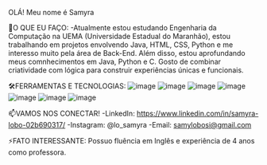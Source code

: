 OLÁ! Meu nome é Samyra

🌱O QUE EU FAÇO: 
-Atualmente estou estudando Engenharia da Computação na UEMA (Universidade Estadual do Maranhão), estou trabalhando em projetos envolvendo Java, HTML, CSS, Python e me interesso muito pela área de Back-End. Além disso,     estou aprofundando meus comnhecimentos em Java, Python e C. Gosto de combinar criatividade com lógica para construir experiências únicas e funcionais.

🛠️FERRAMENTAS E TECNOLOGIAS:
  ![image](https://github.com/user-attachments/assets/5bf835d9-0f93-4988-a385-1fae534b16b0)
  ![image](https://github.com/user-attachments/assets/2afb3ae5-8348-4e12-b54d-cfaa43d31330)
  ![image](https://github.com/user-attachments/assets/553a6234-9a3a-41f3-93eb-64acb710f9bf)
  ![image](https://github.com/user-attachments/assets/d73d7a94-f40e-4b08-b2b4-4f533d8e325b)
  ![image](https://github.com/user-attachments/assets/3963841d-58fe-4825-b0a6-d8eccb4295e0)
  ![image](https://github.com/user-attachments/assets/02e25072-7df5-4d3d-aefb-ba521169239f)
  ![image](https://github.com/user-attachments/assets/f2b92bc5-724e-43aa-b8bf-b36d98cdfe48)









📫VAMOS NOS CONECTAR!
  -LinkedIn: https://www.linkedin.com/in/samyra-lobo-02b690317/
  -Instagram: @lo_samyra
  -Email: samylobosi@gmail.com

⚡FATO INTERESSANTE: Possuo fluência em Inglês e experiência de 4 anos como professora.








